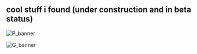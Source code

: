 ## cool stuff i found (under construction and in beta status)

![P_banner](https://user-images.githubusercontent.com/59083599/135176222-4264c930-f59c-435c-a32d-b67048dc984d.gif)

![G_banner](https://user-images.githubusercontent.com/59083599/135176240-8a1688e9-c8a5-4635-a932-71a5ab97332b.gif)
